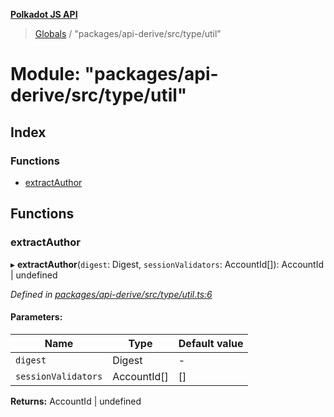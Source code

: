**[Polkadot JS API](../README.md)**

> [Globals](../globals.md) / "packages/api-derive/src/type/util"

# Module: "packages/api-derive/src/type/util"

## Index

### Functions

* [extractAuthor](_packages_api_derive_src_type_util_.md#extractauthor)

## Functions

### extractAuthor

▸ **extractAuthor**(`digest`: Digest, `sessionValidators`: AccountId[]): AccountId \| undefined

*Defined in [packages/api-derive/src/type/util.ts:6](https://github.com/polkadot-js/api/blob/d13e58fb3/packages/api-derive/src/type/util.ts#L6)*

#### Parameters:

Name | Type | Default value |
------ | ------ | ------ |
`digest` | Digest | - |
`sessionValidators` | AccountId[] | [] |

**Returns:** AccountId \| undefined
